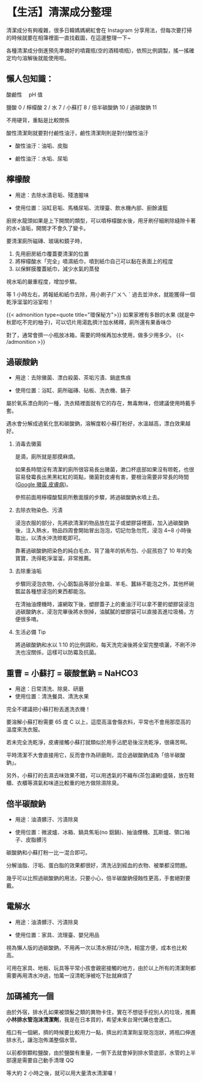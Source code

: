 # 【生活】清潔成分整理


清潔成分有夠複雜，很多日韓媽媽網紅會在 Instagram 分享用法，但每次要打掃的時候就要在相簿裡面一直找截圖，在這邊整理一下~

各種清潔成分倒進預先準備好的噴霧瓶(空的酒精噴瓶)，依照比例調製，搖一搖確定均勻溶解後就能使用啦。

## 懶人包知識：

酸鹼性　 pH 值

鹽酸 0 /
檸檬酸 2 /
水 7 /
小蘇打 8 /
倍半碳酸鈉 10 /
過碳酸鈉 11

不用硬背，重點是比較關係

酸性清潔劑就要對付鹼性油汙，鹼性清潔劑則是對付酸性油汙

-   酸性油汙：油垢、皮脂

-   鹼性油汙：水垢、尿垢

## 檸檬酸

-   用途：去除水漬皂垢、殘渣腥味

-   使用位置：浴缸皂垢、馬桶尿垢、流理臺、飲水機內部、廚餘濾籃

廚房水龍頭如果是上下開關的類型，可以噴檸檬酸水後，用牙刷仔細刷除縫隙卡著的水+油垢，開關才不會久了變卡。

要清潔廁所磁磚、玻璃和鏡子時，

1. 先用廚房紙巾覆蓋要清潔的位置
2. 將檸檬酸水「完全」噴濕紙巾，噴到紙巾自己可以黏在表面上的程度
3. 以保鮮膜覆蓋紙巾，減少水氣的蒸發

視水垢的嚴重程度，增加步驟。

等 1 小時左右，將報紙和紙巾去除，用小刷子ㄏㄨㄟ ˊ 過去並沖水，就能獲得一個乾淨溜溜的浴室啦！

{{< admonition type=quote title="環保秘方">}}
如果家裡有多餘的水果 (就是中秋節吃不完的柚子)，可以切片用湯匙擠汁加水稀釋，廁所還有果香味:kissing_smiling_eyes:

對了，通常會擠一小瓶放冰箱，需要的時候再加水使用，做多少用多少。
{{< /admonition >}}

## 過碳酸鈉

-   用途：去除黴菌、漂白殺菌、茶垢污漬、鍋底焦痕

-   使用位置：浴缸、廁所磁磚、砧板、洗衣機、鍋子

屬於氧系漂白劑的一種，洗衣精裡面就有它的存在，無毒無味，但建議使用時戴手套。

遇水會分解成過氧化氫和碳酸鈉，溶解度較小蘇打粉好，水溫越高，漂白效果越好。

1. 消毒去黴菌

    是滴，廁所就是那摸麻煩。

    如果長時間沒有清潔的廁所很容易長出黴菌，漱口杯底部如果沒有晾乾，也很容易發霉長出黑黑紅紅的斑點，黴菌對皮膚有害，要根治需要非常長的時間 ([Google 黴菌 皮膚病](https://www.google.com/search?q=%E9%BB%B4%E8%8F%8C+%E7%9A%AE%E8%86%9A%E7%97%85))。

    參照前面用檸檬酸幫廁所敷面膜的步驟，將過碳酸鈉水噴上去。

2. 去除衣物染色、污漬

    浸泡衣服的部分，先將欲清潔的物品放在盆子或塑膠袋裡面，加入過碳酸鈉後，注入熱水，物品四周會開始冒出泡泡，切記勿急勿荒，浸泡 4~8 小時後取出，以清水沖洗晾乾即可。

    靠著過碳酸鈉把染色的純白毛衣、背了幾年的帆布包、小屁孩抱了 10 年的兔寶寶，洗得乾淨溜溜，非常推薦。

3. 去除重油垢

    步驟同浸泡衣物，小心鋁製品等部分金屬、羊毛、蠶絲不能泡之外，其他杯碗瓢盆各種想浸泡的東西都能泡。

    在清抽油煙機時，濾網取下後，塑膠蓋子上的重油汙可以拿不要的塑膠袋浸泡過碳酸鈉水，浸泡完畢後將水倒掉，油膩膩的塑膠袋可以直接丟進垃圾桶，方便很多唷。

4. 生活必備 Tip

    將過碳酸鈉和水以 1:10 的比例調和，每天洗完澡後將全室完整噴灑，不刷不沖洗也沒關係，這樣可以防霉及抗菌。

## 重曹 = 小蘇打 = 碳酸氫鈉 = NaHCO3

-   用途：日常清洗、除臭、研磨
-   使用位置：清洗餐具、清洗水果

完全不建議把小蘇打粉丟進洗衣機！

要溶解小蘇打粉需要 65 度 C 以上，這麼高溫會傷衣料，平常也不會用那麼高的溫度來洗衣服。

若未完全洗乾淨，皮膚接觸小蘇打就類似於用手沾肥皂後沒洗乾淨，很痛苦啊。

平時清潔不大會直接用它，反而會作為研磨劑，混合過碳酸鈉成為「倍半碳酸鈉」。

另外，小蘇打的去濕去味效果不錯，可以用透氣的不織布(茶包濾網)盛裝，放在鞋櫃、衣櫃等濕氣和味道比較重的地方做除濕除臭。

## 倍半碳酸鈉

-   用途：油漬髒汙、污漬除臭

-   使用位置：微波爐、冰箱、鍋具焦垢(no 鋁鍋)、抽油煙機、瓦斯爐、領口袖子、皮脂髒污

碳酸鈉和小蘇打粉一比一混合即可。

分解油脂、汙垢、蛋白脂的效果都很好，清洗沾到經血的衣物、被單都沒問題。

幾乎可以比照過碳酸鈉的用法，只要小心，倍半碳酸鈉侵蝕性更高，手套絕對要戴。

## 電解水

-   用途：油漬髒汙、污漬除臭

-   使用位置：家具、流理臺、嬰兒用品

視為懶人版的過碳酸鈉，不用再一次以清水擦拭/沖洗，相當方便，成本也比較高。

可用在家具、地板、玩具等平常小孩會親密接觸的地方，由於以上所有的清潔劑都需要再用清水沖過，怕萬一沒清乾淨被吃下肚就麻煩了

## 加碼補充一個

由於外宿，排水孔如果被頭髮之類的異物卡住，實在不想徒手挖別人的垃圾，推薦**小林排水管泡沫清潔劑**，我是在日本買的，希望未來台灣代購也會進口。

瓶口有一個網，擠的時候要比較用力一點，擠出的清潔劑呈現泡泡狀，將瓶口伸進排水孔，讓泡泡佈滿整個水管。

以前都倒顆粒鹽酸，由於鹽酸有重量，一倒下去就會掉到排水管底部，水管的上半部還是需要自己動手清理 QQ

等大約 2 小時之後，就可以用大量清水清潔囉！

